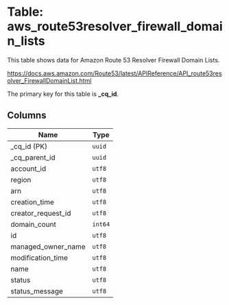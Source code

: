 # Table: aws_route53resolver_firewall_domain_lists

This table shows data for Amazon Route 53 Resolver Firewall Domain Lists.

https://docs.aws.amazon.com/Route53/latest/APIReference/API_route53resolver_FirewallDomainList.html

The primary key for this table is **_cq_id**.

## Columns

| Name          | Type          |
| ------------- | ------------- |
|_cq_id (PK)|`uuid`|
|_cq_parent_id|`uuid`|
|account_id|`utf8`|
|region|`utf8`|
|arn|`utf8`|
|creation_time|`utf8`|
|creator_request_id|`utf8`|
|domain_count|`int64`|
|id|`utf8`|
|managed_owner_name|`utf8`|
|modification_time|`utf8`|
|name|`utf8`|
|status|`utf8`|
|status_message|`utf8`|